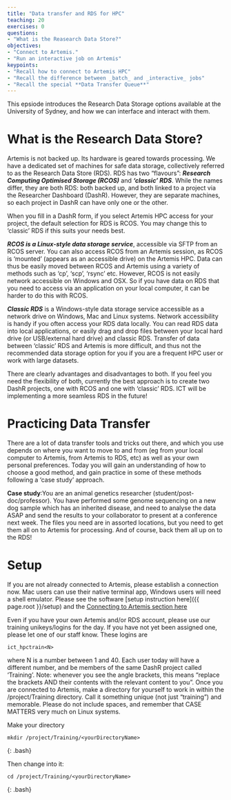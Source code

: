 ```yaml
---
title: "Data transfer and RDS for HPC"
teaching: 20
exercises: 0
questions:
- "What is the Reasearch Data Store?"
objectives:
- "Connect to Artemis."
- "Run an interactive job on Artemis"
keypoints:
- "Recall how to connect to Artemis HPC"
- "Recall the difference between _batch_ and _interactive_ jobs"
- "Recall the special **Data Transfer Queue**"
---
```

This epsiode introduces the Research Data Storage options available at the University of Sydney, and how we can interface and interact with them.


# What is the Research Data Store?

Artemis is not backed up. Its hardware is geared towards processing. We have a dedicated set of machines for safe data storage, collectively referred to as the Research Data Store (RDS). RDS has two “flavours”: ***Research Computing Optimised Storage (RCOS)*** and ***‘classic’ RDS***. While the names differ, they are both RDS: both backed up, and both linked to a project via the Researcher Dashboard (DashR). However, they are separate machines, so each project in DashR can have only one or the other. 

When you fill in a DashR form, if you select Artemis HPC access for your project, the default selection for RDS is RCOS. You may change this to ‘classic’ RDS if this suits your needs best. 

***RCOS is a Linux-style data storage service***, accessible via SFTP from an RCOS server. You can also access RCOS from an Artemis session, as RCOS is ‘mounted’ (appears as an accessible drive) on the Artemis HPC. Data can thus be easily moved between RCOS and Artemis using a variety of methods such as ‘cp’, ‘scp’, ‘rsync’ etc. However, RCOS is not easily network accessible on Windows and OSX. So if you have data on RDS that you need to access via an application on your local computer, it can be harder to do this with RCOS. 

***Classic RDS*** is a Windows-style data storage service accessible as a network drive on Windows, Mac and Linux systems. Network accessibility is handy if you often access your RDS data locally. You can read RDS data into local applications, or easily drag and drop files between your local hard drive (or USB/external hard drive) and classic RDS. Transfer of data between ‘classic’ RDS and Artemis is more difficult, and thus not the recommended data storage option for you if you are a frequent HPC user or work with large datasets.

There are clearly advantages and disadvantages to both. If you feel you need the flexibility of both, currently the best approach is to create two DashR projects, one with RCOS and one with ‘classic’ RDS. ICT will be implementing a more seamless RDS in the future!

# Practicing Data Transfer

There are a lot of data transfer tools and tricks out there, and which you use depends on where you want to move to and from (eg from your local computer to Artemis, from Artemis to RDS, etc) as well as your own personal preferences. Today you will gain an understanding of how to choose a good method, and gain practice in some of these methods following a ‘case study’ approach. 

**Case study**:You are an animal genetics researcher (student/post-doc/professor). You have performed some genome sequencing on a new dog sample which has an inherited disease, and need to analyse the data ASAP and send the results to your collaborator to present at a conference next week. The files you need are in assorted locations, but you need to get them all on to Artemis for processing. And of course, back them all up on to the RDS!


# Setup

If you are not already connected to Artemis, please establish a connection now. Mac users can use their native terminal app, Windows users will need a shell emulator. Please see the software [setup instruction here]({{ page.root }}/setup) and the [Connecting to Artemis section here](https://sydney-informatics-hub.github.io/training.artemis.introhpc/01-intro/index.html)

Even if you have your own Artemis and/or RDS account, please use our training unikeys/logins for the day. If you have not yet been assigned one, please let one of our staff know. These logins are

```
ict_hpctrain<N>
```

where N is a number between 1 and 40. Each user today will have a different number, and be members of the same DashR project called ‘Training’. Note: whenever you see the angle brackets, this means “replace the brackets AND their contents with the relevant content to you”. Once you are connected to Artemis, make a directory for yourself to work in within the /project/Training directory. Call it something unique (not just “training”) and memorable. Please do not include spaces, and remember that CASE MATTERS very much on Linux systems. 

Make your directory

~~~
mkdir /project/Training/<yourDirectoryName>
~~~
{: .bash}

Then change into it:

~~~
cd /project/Training/<yourDirectoryName> 
~~~
{: .bash}

<br>
